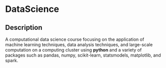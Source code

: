 # DataScience

## Description
A computational data science course focusing on the application of machine learning techniques, data analysis techniques, and large-scale computation on a computing cluster using **python** and a variety of packages such as pandas, numpy, scikit-learn, statsmodels, matplotlib, and spark. 
